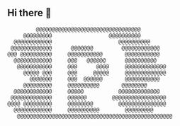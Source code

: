 ## Hi there 👋
```       
         @@@@@@@@@@@@@@@@@@@@@@@@@@@@@@@@@          
     @@@@@@@@@                  @@@@@@@@@@          
  @@@@@@@@@@@@                     @@@@@@@@@@       
 @@@@@@@@@@@@@      @@@@@@@         @@@@@@@@@@@@    
@@@ @@@@@@@@@@     @@@@@@@@@@@       @@@@@@@@@@@    
  @@@@@@@@@@@@     @@@   @@@@@@      @@@@@@@@@@     
   @@@@@@@@@@@     @@@      @@@@     @@@@@@@@@@@@@  
     @@@@@ @@@     @@@     @@@@@     @@@@@@@@@@@@@  
       @@@@@@@     @@@  @@@@@@       @@@@@@@@@@@    
     @@@@@@@@@     @@@@@@@@@@       @@@@@@@@        
  @@@@@@@@@@@@     @@@@@           @@@@@@@@@@@@@    
 @@@@@@@@@@@@@     @@@@@@        @@@@@@@@@@@@@@@@@  
@@@@ @@@@@@@@@     @@@@@@@@        @@@@@@@@@@@@@@@  
  @@@@@@@@@@@@     @@@@@@@@@@        @@@@@@@@@      
   @@@@@@@@@@@@@@@@@@@@@@@@@@@@@@@@@@@@@@@@@@@@@@@@@
```
<!--

**Here are some ideas to get you started:**

🙋‍♀️ A short introduction - what is your organization all about?
🌈 Contribution guidelines - how can the community get involved?
👩‍💻 Useful resources - where can the community find your docs? Is there anything else the community should know?
🍿 Fun facts - what does your team eat for breakfast?
🧙 Remember, you can do mighty things with the power of [Markdown](https://docs.github.com/github/writing-on-github/getting-started-with-writing-and-formatting-on-github/basic-writing-and-formatting-syntax)
-->
